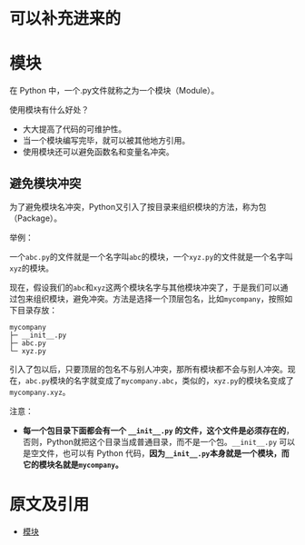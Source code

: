 
# 可以补充进来的

# 模块

在 Python 中，一个.py文件就称之为一个模块（Module）。

使用模块有什么好处？

- 大大提高了代码的可维护性。
- 当一个模块编写完毕，就可以被其他地方引用。
- 使用模块还可以避免函数名和变量名冲突。

## 避免模块冲突

为了避免模块名冲突，Python又引入了按目录来组织模块的方法，称为包（Package）。

举例：

一个`abc.py`的文件就是一个名字叫`abc`的模块，一个`xyz.py`的文件就是一个名字叫`xyz`的模块。

现在，假设我们的`abc`和`xyz`这两个模块名字与其他模块冲突了，于是我们可以通过包来组织模块，避免冲突。方法是选择一个顶层包名，比如`mycompany`，按照如下目录存放：

```
mycompany
├─ __init__.py
├─ abc.py
└─ xyz.py
```

引入了包以后，只要顶层的包名不与别人冲突，那所有模块都不会与别人冲突。现在，`abc.py`模块的名字就变成了`mycompany.abc`，类似的，`xyz.py`的模块名变成了`mycompany.xyz`。

注意：

- **每一个包目录下面都会有一个 `__init__.py` 的文件，这个文件是必须存在的**，否则，Python就把这个目录当成普通目录，而不是一个包。`__init__.py` 可以是空文件，也可以有 Python 代码，**因为`__init__.py`本身就是一个模块，而它的模块名就是`mycompany`。**



# 原文及引用

- [模块](https://www.liaoxuefeng.com/wiki/0014316089557264a6b348958f449949df42a6d3a2e542c000/0014318447437605e90206e261744c08630a836851f5183000)
